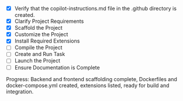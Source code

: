 - [x] Verify that the copilot-instructions.md file in the .github directory is created.
- [x] Clarify Project Requirements
- [x] Scaffold the Project
- [x] Customize the Project
- [x] Install Required Extensions
- [ ] Compile the Project
- [ ] Create and Run Task
- [ ] Launch the Project
- [ ] Ensure Documentation is Complete

Progress: Backend and frontend scaffolding complete, Dockerfiles and docker-compose.yml created, extensions listed, ready for build and integration.
